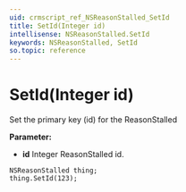 ```yaml
---
uid: crmscript_ref_NSReasonStalled_SetId
title: SetId(Integer id)
intellisense: NSReasonStalled.SetId
keywords: NSReasonStalled, SetId
so.topic: reference
---
```


# SetId(Integer id)

Set the primary key (id) for the ReasonStalled

**Parameter:** 
 - **id** Integer ReasonStalled id.

```crmscript
NSReasonStalled thing;
thing.SetId(123);
```

